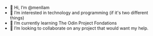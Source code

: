 - 👋 Hi, I’m @menllam
- 👀 I’m interested in technology and programming (if it's two different things)
- 🌱 I’m currently learning The Odin Project Fondations
- 💞️ I’m looking to collaborate on any project that would want my help.

<!---
menllam/menllam is a ✨ special ✨ repository because its `README.md` (this file) appears on your GitHub profile.
You can click the Preview link to take a look at your changes.
--->

